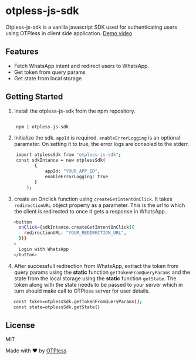 # otpless-js-sdk

Otpless-js-sdk is a vanilla javascript SDK used for authenticating users using OTPless in client side application. [Demo video](https://vimeo.com/745277742)

## Features

- Fetch WhatsApp intent and redirect users to WhatsApp.
- Get token from query params
- Get state from local storage

## Getting Started

1.  Install the otpless-js-sdk from the npm repository.

```sh

    npm i otpless-js-sdk
```

2.  Initialize the sdk. `appId` is required. `enableErrorLogging` is an optional parameter. On setting it to true, the error logs are consoled to the stderr.

```sh
    import otplessSdk from "otpless-js-sdk";
    const sdkIntance = new otplessSdk(
           {
               appId: "YOUR_APP_ID",
               enableErrorLogging: true
           }
        );
```

3. create an Onclick function using `createGetIntentOnClick`. It takes `redirectionURL` object property as a parameter. This is the url to which the client is redirected to once it gets a response in WhatsApp.

```sh
   <button
     onClick={sdkIntance.createGetIntentOnClick({
       redirectionURL: "YOUR_REDIRECTION_URL",
     })}
   >
     Login with WhatsApp
   </button>

```

4. After successfull redirection from WhatsApp, extract the token from query params using the **static** function `getTokenFromQueryParams` and the state from the local storage using the **static** function `getState`. The token along with the state needs to be passed to your server which in turn should make call to OTPless server for user details.

```sh
   const token=otplessSdk.getTokenFromQueryParams();
   const state=otplessSdk.getState()

```

## License

MIT

Made with ❤️ by [OTPless](https://www.otpless.com)
